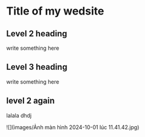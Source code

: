 # Title of my wedsite

## Level 2 heading 
write something here

## Level 3 heading
write something here

## level 2 again
lalala dhdj

![](images/Ảnh màn hình 2024-10-01 lúc 11.41.42.jpg)
